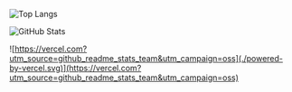
<a rel="me" href="https://twit.social/@drmitch"></a>

![Top Langs](https://github-readme-stats.vercel.app/api/top-langs/?username=mwstamant)

![GitHub Stats](https://github-readme-stats.vercel.app/api?username=mwstamant&hide=issues&show_icons=true)

![https://vercel.com?utm_source=github_readme_stats_team&utm_campaign=oss](./powered-by-vercel.svg)](https://vercel.com?utm_source=github_readme_stats_team&utm_campaign=oss)
